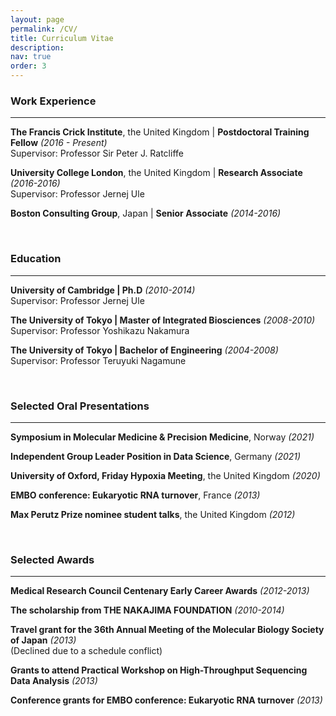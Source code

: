 ```yaml
---
layout: page
permalink: /CV/
title: Curriculum Vitae
description:
nav: true
order: 3
---
```



### Work Experience
---
**The Francis Crick Institute**, the United Kingdom \| **Postdoctoral Training Fellow** _(2016 - Present)_ <br>
Supervisor\: Professor Sir Peter J. Ratcliffe 

**University College London**, the United Kingdom \| **Research Associate** _(2016-2016)_<br>
Supervisor\: Professor Jernej Ule

**Boston Consulting Group**, Japan \| **Senior Associate** _(2014-2016)_<br>

<br>


### Education
---
**University of Cambridge \| Ph.D** _(2010-2014)_<br>
Supervisor\: Professor Jernej Ule

**The University of Tokyo \| Master of Integrated Biosciences** _(2008-2010)_<br>
Supervisor: Professor Yoshikazu Nakamura

**The University of Tokyo \| Bachelor of Engineering** _(2004-2008)_<br>
Supervisor\: Professor Teruyuki Nagamune

<br>

### Selected Oral Presentations
---
**Symposium in Molecular Medicine & Precision Medicine**, Norway _(2021)_<br>

**Independent Group Leader Position in Data Science**, Germany _(2021)_<br>

**University of Oxford, Friday Hypoxia Meeting**, the United Kingdom _(2020)_<br>

**EMBO conference: Eukaryotic RNA turnover**, France _(2013)_<br>

**Max Perutz Prize nominee student talks**, the United Kingdom _(2012)_<br>


<br>

### Selected Awards
---
**Medical Research Council Centenary Early Career Awards** _(2012-2013)_<br>

**The scholarship from THE NAKAJIMA FOUNDATION** _(2010-2014)_<br>

**Travel grant for the 36th Annual Meeting of the Molecular Biology Society of Japan** _(2013)_<br>
(Declined due to a schedule conflict)

**Grants to attend Practical Workshop on High-Throughput Sequencing Data Analysis** _(2013)_<br>

**Conference grants for EMBO conference: Eukaryotic RNA turnover** _(2013)_<br>


<br>